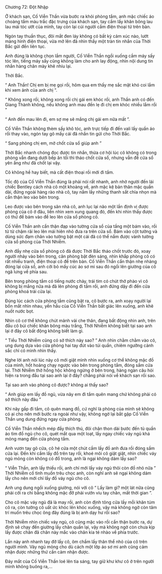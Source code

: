 




Chương 72: Đột Nhập


Ở khách sạn, Cố Viễn Thần vừa bước ra khỏi phòng tắm, anh mặc chiếc áo choàng tắm màu trắc đặc trưng của khách sạn, tay cầm lấy khăn bông lau lau mái tóc ướt của mình, tay còn lại cúi người cầm điện thoại từ trên bàn.

Ngón tay thuần thục, đôi mắt đen láy không có bất kỳ cảm xúc nào, lướt màng hình điện thoại, vừa mở lên đã nhìn thấy một tràn tin nhắn của Thời Bắc gửi đến liên tục.

Anh đúng là không chọn lầm người, Cố Viễn Thần ngồi xuống cầm máy sấy tóc lên, tiếng máy sấy cũng không làm cho anh lay động, nhìn nội dung tin nhắn hàng chân mày khẽ nhíu lại.

Thời Bắc.

“ Anh Thần! Chị em bị mẹ gọi rồi, hôm qua em thấy mẹ sắc mặt khó coi lắm khi xem ảnh của anh chị ”.

“ Không xong rồi, không xong rồi chị gái em khóc rồi, anh Thần anh có đến Giang Thành không, nếu không anh mau đến lẹ đi chị em khóc nhiều lắm rồi ”



“ Anh đến mau lên đi, em sợ mẹ sẽ mắng chị gái em nữa mất ”.

Cố Viễn Thần không thèm sấy khô tóc, anh trực tiếp đi đến vali lấy quần áo rồi thay vào, ngón tay gõ mấy cái đã nhắn tin gửi cho Thời Bắc.

“ Sang phòng chị em, mở chốt cửa sổ giúp anh ”

Thời Bắc nhanh chóng đọc được tin nhắn, thừa cơ hội lúc cô không có trong phòng vẫn đang dưới bếp ăn tối thì tháo chốt cửa sổ, nhưng vẫn để cửa sổ yên ắng như đã chốt lại vậy.

Cô không hề hay biết, mà cất điện thoại rồi mới đi tắm.

Tốc độ của Cố Viễn Thần đúng là phải nói rất nhanh, anh nhờ người đến lái chiếc Bentley cách nhà cô một khoảng về, anh mặc kệ bản thân mặc quần dài, đứng ngoài hàng rào nhà cô, tay nắm lấy những thanh sắt chỉa nhọn mà cẩn thận leo vào bên trong.

Leo được vào bên trong sân nhà cô, anh lục lại não một lần định vị được phòng của cô ở đâu, liền nhìn xem xung quang đó, đến khi nhìn thấy được có thứ để bám vào để leo lên cửa sổ phòng cô.

Cố Viễn Thần anh cẩn thận đạp vào tường cửa sổ của tầng một bám vào, rồi từ từ chậm rãi leo lên mái hiên nhỏ đưa ra trên cửa sổ. Bám vào cột tường và dùng sức đạm chân vào tường bật một cái đã có thể nắm được vành tường cửa sổ phòng của Thời Nhiễm.

Anh đẩy nhẹ cửa sổ phòng cô đã được Thời Bắc tháo chốt trước đó, xoay người nhảy vào bên trong, căn phòng bật đèn sáng, nhìn khắp phòng cô có rất nhiều tranh, điện thoại cô để trên bàn. Cố Viễn Thần cẩn thận nhẹ nhàng đóng lại cửa sổ, anh cởi bỏ mấy cúc áo sơ mi sau đó ngồi lên giường của cô ngã lưng về phía sau.

Bên trong phòng tắm có tiếng nước chảy, trái tim có chút thở phào vì cô không bị mắng nữa mà đã lên phòng đi tắm rồi, anh đứng dậy đi đến cửa phòng khoá trái cửa lại.



Đúng lúc cách cửa phòng tắm cũng bật ra, cô bước ra, anh xoay người lại bốn mắt nhìn nhau, yến hầu của Cố Viễn Thần bất giác lên xuống, anh khẽ nuốt nước bọt.

Nhìn cô cơ thể không chút mảnh vải che thân, đang bất động nhìn anh, trên đầu cô búi chiếc khăn bông màu trắng, Thời Nhiễm không biết tại sao anh lại ở đây cô bất động không biết làm gì.

“ Tiểu Thời Nhiễm cũng có sở thích này sao? ” Anh nhìn chằm chằm vào cô, ung dung dựa vào cửa phòng hai tay đút vào túi quần, chiêm ngưỡng cảnh sắc chỉ có mình nhìn thấy.

Nghe lời anh nói lúc này cô mới giật mình nhìn xuống cơ thể không mặc đồ của mình, hốt hoảng chạy ngược vào bên trong phòng tắm, đóng sầm cửa lại. Thời Nhiễm thở hồng hộc không ngừng ở bên trong, hàng ngàn câu hỏi hiện ra trong đầu tại sao anh lại ở đây? chẳng phải nói về khách sạn rồi sao.

Tại sao anh vào phòng cô được? không ai thấy sao?

“ Anh giúp em lấy đồ ngủ, vừa nãy em đi tắm quên mang chứ không phải có sở thích này đâu ”

Khi nãy gấp đi tắm, cô quên mang đồ, cứ nghĩ là phòng của mình sẽ không có ai cho nên mới bước ra ngoài như vậy, không ngờ lại bắt gặp Cố Viễn Thần ung dung đứng ngay cửa phòng.

Cố Viễn Thần nhếch mép đầy thích thú, đôi chân thon dài bước đến tủ quần áo tìm đồ ngủ cho cô, quét mắt qua một loạt, lấy ngay chiếc váy ngủ khá mỏng mang đến cửa phòng tắm.

Anh vươn tay gõ cửa, cô hé cửa một chút cầm lấy đồ anh đưa rồi đóng sầm cửa lại. Đến khi cầm lấy đồ trên tay rồi, khoé môi cô giật giật, nhìn chiếc váy ngủ mỏng còn không có đồ trong, anh là ngại không dám lấy sao?

“ Viễn Thần, anh lấy thiếu rồi, anh chỉ mới lấy váy ngủ thôi còn đồ nhỏ nữa ” Thời Nhiễm cố tình muốn trêu chọc anh, còn nghĩ anh sẽ ngại không dám lấy cho nên mới chỉ lấy đồ váy ngủ cho cô.

Anh ung dung ngồi xuống giường, nói với cô “ Lấy làm gì? một lát nữa cũng phải cởi ra chi bằng không mặc đỡ phải vướn víu tay chân, mất thời gian ”.

Cho cô mặc váy ngủ đã là may rồi, anh còn định tông cửa lấy mỗi khăn túm cô ra, còn tưởng cô uất ức khóc lên khóc xuống, vậy mà không ngờ còn tâm trí muốn trêu chọc ông đây đúng là bị anh dạy hư rồi sao?

Thời Nhiễm nhìn chiếc váy ngủ, cô cũng mặc vào rồi cẩn thận bước ra, dự định sẽ chạy đến giường lấy chăn quấn lại, vậy mà không ngờ còn chưa kịp lấy được chăn đã chân này mắc vào chân kia té nhào về phía trước.

Lần này anh nhanh tay đỡ lấy cô, ôm chầm lấy thân thể nhỏ của cô trên người mình. Váy ngủ mỏng cho dù cách một lớp áo sơ mi anh cũng cảm nhận được những thứ cần cảm nhận được.

Đáy mắt của Cố Viễn Thần loé lên tia sáng, tay giữ khư khư cô ở trên người mình không buông ra,...




